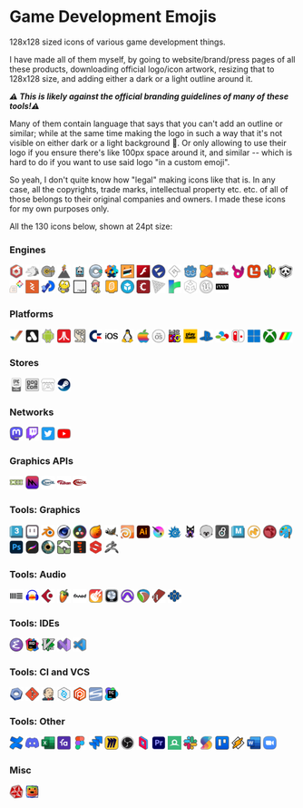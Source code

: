 # Game Development Emojis

128x128 sized icons of various game development things.

I have made all of them myself, by going to website/brand/press pages of all these products, downloading official
logo/icon artwork, resizing that to 128x128 size, and adding either a dark or a light outline around it.

***:warning: This is likely against the official branding guidelines of many of these tools!:warning:***

Many of them contain language that says that you can't add an outline or similar; while at the same time making
the logo in such a way that it's not visible on either dark or a light background :facepalm:. Or only allowing
to use their logo if you ensure there's like 100px space around it, and similar -- which is hard to do if
you want to use said logo "in a custom emoji".

So yeah, I don't quite know how "legal" making icons like that is. In any case, all the copyrights,
trade marks, intellectual property etc. etc. of all of those belongs to their original companies and owners.
I made these icons for my own purposes only.

All the 130 icons below, shown at 24pt size:

### Engines

<img src="engines/emoji-babylonjs.png" alt="babylonjs" title="babylonjs" width="24"></img>
<img src="engines/emoji-bevy.png" alt="bevy" title="bevy" width="24"></img>
<img src="engines/emoji-c4engine.png" alt="c4engine" title="c4engine" width="24"></img>
<img src="engines/emoji-cinder.png" alt="cinder" title="cinder" width="24"></img>
<img src="engines/emoji-cocos2d.png" alt="cocos2d" title="cocos2d" width="24"></img>
<img src="engines/emoji-construct.png" alt="construct" title="construct" width="24"></img>
<img src="engines/emoji-defold.png" alt="defold" title="defold" width="24"></img>
<img src="engines/emoji-dotbigbang.png" alt="defold" title="defold" width="24"></img>
<img src="engines/emoji-flash.png" alt="flash" title="flash" width="24"></img>
<img src="engines/emoji-flax.png" alt="flax" title="flax" width="24"></img>
<img src="engines/emoji-gamemaker.png" alt="gamemaker" title="gamemaker" width="24"></img>
<img src="engines/emoji-godot.png" alt="godot" title="godot" width="24"></img>
<img src="engines/emoji-haxe.png" alt="haxe" title="haxe" width="24"></img>
<img src="engines/emoji-libgdx.png" alt="libgdx" title="libgdx" width="24"></img>
<img src="engines/emoji-luxe.png" alt="luxe" title="luxe" width="24"></img>
<img src="engines/emoji-monogame.png" alt="monogame" title="monogame" width="24"></img>
<img src="engines/emoji-needle.png" alt="needle" title="needle" width="24"></img>
<img src="engines/emoji-panda3d.png" alt="panda3d" title="panda3d" width="24"></img>
<img src="engines/emoji-pico8.png" alt="pico8" title="pico8" width="24"></img>
<img src="engines/emoji-playcanvas.png" alt="playcanvas" title="playcanvas" width="24"></img>
<img src="engines/emoji-processing.png" alt="processing" title="processing" width="24"></img>
<img src="engines/emoji-pygame.png" alt="pygame" title="pygame" width="24"></img>
<img src="engines/emoji-raylib.png" alt="raylib" title="raylib" width="24"></img>
<img src="engines/emoji-renpy.png" alt="renpy" title="renpy" width="24"></img>
<img src="engines/emoji-scratch.png" alt="scratch" title="scratch" width="24"></img>
<img src="engines/emoji-sketchfab.png" alt="sketchfab" title="sketchfab" width="24"></img>
<img src="engines/emoji-stencyl.png" alt="stencyl" title="stencyl" width="24"></img>
<img src="engines/emoji-threejs.png" alt="threejs" title="threejs" width="24"></img>
<img src="engines/emoji-twine.png" alt="twine" title="twine" width="24"></img>
<img src="engines/emoji-unity.png" alt="unity" title="unity" width="24"></img>
<img src="engines/emoji-unreal.png" alt="unreal" title="unreal" width="24"></img>
<img src="engines/emoji-vvvv.png" alt="vvvv" title="vvvv" width="24"></img>


### Platforms

<img src="platforms/emoji-amiga.png" alt="amiga" title="amiga" width="24"></img>
<img src="platforms/emoji-analogue.png" alt="analogue" title="analogue" width="24"></img>
<img src="platforms/emoji-android.png" alt="android" title="android" width="24"></img>
<img src="platforms/emoji-atari.png" alt="atari" title="atari" width="24"></img>
<img src="platforms/emoji-bbcmicro.png" alt="bbcmicro" title="bbcmicro" width="24"></img>
<img src="platforms/emoji-c64.png" alt="c64" title="c64" width="24"></img>
<img src="platforms/emoji-ios.png" alt="ios" title="ios" width="24"></img>
<img src="platforms/emoji-linux.png" alt="linux" title="linux" width="24"></img>
<img src="platforms/emoji-mac.png" alt="mac" title="mac" width="24"></img>
<img src="platforms/emoji-macos.png" alt="macos" title="macos" width="24"></img>
<img src="platforms/emoji-msdos.png" alt="msdos" title="msdos" width="24"></img>
<img src="platforms/emoji-playdate.png" alt="playdate" title="playdate" width="24"></img>
<img src="platforms/emoji-playstation.png" alt="playstation" title="playstation" width="24"></img>
<img src="platforms/emoji-snes.png" alt="snes" title="snes" width="24"></img>
<img src="platforms/emoji-switch.png" alt="switch" title="switch" width="24"></img>
<img src="platforms/emoji-windows.png" alt="windows" title="windows" width="24"></img>
<img src="platforms/emoji-xbox.png" alt="xbox" title="xbox" width="24"></img>
<img src="platforms/emoji-zxspectrum.png" alt="zxspectrum" title="zxspectrum" width="24"></img>

### Stores

<img src="stores/emoji-epicgamesstore.png" alt="epicgamesstore" title="epicgamesstore" width="24"></img>
<img src="stores/emoji-gog.png" alt="gog" title="gog" width="24"></img>
<img src="stores/emoji-itchio.png" alt="itchio" title="itchio" width="24"></img>
<img src="stores/emoji-steam.png" alt="steam" title="steam" width="24"></img>

### Networks

<img src="networks/emoji-mastodon.png" alt="mastodon" title="mastodon" width="24"></img>
<img src="networks/emoji-twitch.png" alt="twitch" title="twitch" width="24"></img>
<img src="networks/emoji-twitter.png" alt="twitter" title="twitter" width="24"></img>
<img src="networks/emoji-youtube.png" alt="youtube" title="youtube" width="24"></img>

### Graphics APIs

<img src="graphics-apis/emoji-directx.png" alt="directx" title="directx" width="24"></img>
<img src="graphics-apis/emoji-metal.png" alt="metal" title="metal" width="24"></img>
<img src="graphics-apis/emoji-opengl.png" alt="opengl" title="opengl" width="24"></img>
<img src="graphics-apis/emoji-vulkan.png" alt="vulkan" title="vulkan" width="24"></img>
<img src="graphics-apis/emoji-webgl.png" alt="webgl" title="webgl" width="24"></img>

### Tools: Graphics

<img src="tools-graphics/emoji-3dsmax.png" alt="3dsmax" title="3dsmax" width="24"></img>
<img src="tools-graphics/emoji-aseprite.png" alt="aseprite" title="aseprite" width="24"></img>
<img src="tools-graphics/emoji-blender.png" alt="blender" title="blender" width="24"></img>
<img src="tools-graphics/emoji-cinema4d.png" alt="cinema4d" title="cinema4d" width="24"></img>
<img src="tools-graphics/emoji-davinci.png" alt="davinci" title="davinci" width="24"></img>
<img src="tools-graphics/emoji-embergen.png" alt="embergen" title="embergen" width="24"></img>
<img src="tools-graphics/emoji-gimp.png" alt="gimp" title="gimp" width="24"></img>
<img src="tools-graphics/emoji-houdini.png" alt="houdini" title="houdini" width="24"></img>
<img src="tools-graphics/emoji-illustrator.png" alt="illustrator" title="illustrator" width="24"></img>
<img src="tools-graphics/emoji-krita.png" alt="krita" title="krita" width="24"></img>
<img src="tools-graphics/emoji-lightwave.png" alt="lightwave" title="lightwave" width="24"></img>
<img src="tools-graphics/emoji-magicavoxel.png" alt="magicavoxel" title="magicavoxel" width="24"></img>
<img src="tools-graphics/emoji-marmoset.png" alt="marmoset" title="marmoset" width="24"></img>
<img src="tools-graphics/emoji-maxmsp.png" alt="maxmsp" title="maxmsp" width="24"></img>
<img src="tools-graphics/emoji-maya.png" alt="maya" title="maya" width="24"></img>
<img src="tools-graphics/emoji-modo.png" alt="modo" title="modo" width="24"></img>
<img src="tools-graphics/emoji-nuke.png" alt="nuke" title="nuke" width="24"></img>
<img src="tools-graphics/emoji-paint.png" alt="paint" title="paint" width="24"></img>
<img src="tools-graphics/emoji-photoshop.png" alt="photoshop" title="photoshop" width="24"></img>
<img src="tools-graphics/emoji-procreate.png" alt="procreate" title="procreate" width="24"></img>
<img src="tools-graphics/emoji-shadertoy.png" alt="shadertoy" title="shadertoy" width="24"></img>
<img src="tools-graphics/emoji-speedtree.png" alt="speedtree" title="speedtree" width="24"></img>
<img src="tools-graphics/emoji-spine.png" alt="spine" title="spine" width="24"></img>
<img src="tools-graphics/emoji-substance.png" alt="substance" title="substance" width="24"></img>
<img src="tools-graphics/emoji-zbrush.png" alt="zbrush" title="zbrush" width="24"></img>

### Tools: Audio

<img src="tools-audio/emoji-ableton.png" alt="ableton" title="ableton" width="24"></img>
<img src="tools-audio/emoji-audacity.png" alt="audacity" title="audacity" width="24"></img>
<img src="tools-audio/emoji-cubase.png" alt="cubase" title="cubase" width="24"></img>
<img src="tools-audio/emoji-flstudio.png" alt="flstudio" title="flstudio" width="24"></img>
<img src="tools-audio/emoji-fmod.png" alt="fmod" title="fmod" width="24"></img>
<img src="tools-audio/emoji-garageband.png" alt="garageband" title="garageband" width="24"></img>
<img src="tools-audio/emoji-logicpro.png" alt="logicpro" title="logicpro" width="24"></img>
<img src="tools-audio/emoji-protools.png" alt="protools" title="protools" width="24"></img>
<img src="tools-audio/emoji-reaper.png" alt="reaper" title="reaper" width="24"></img>
<img src="tools-audio/emoji-renoise.png" alt="renoise" title="renoise" width="24"></img>
<img src="tools-audio/emoji-wwise.png" alt="wwise" title="wwise" width="24"></img>

### Tools: IDEs

<img src="tools-ide/emoji-emacs.png" alt="emacs" title="emacs" width="24"></img>
<img src="tools-ide/emoji-rider.png" alt="rider" title="rider" width="24"></img>
<img src="tools-ide/emoji-vim.png" alt="vim" title="vim" width="24"></img>
<img src="tools-ide/emoji-visualstudio.png" alt="visualstudio" title="visualstudio" width="24"></img>
<img src="tools-ide/emoji-vscode.png" alt="vscode" title="vscode" width="24"></img>

### Tools: CI and VCS

<img src="tools-ci-vcs/emoji-buildbot.png" alt="buildbot" title="buildbot" width="24"></img>
<img src="tools-ci-vcs/emoji-git.png" alt="git" title="git" width="24"></img>
<img src="tools-ci-vcs/emoji-jenkins.png" alt="jenkins" title="jenkins" width="24"></img>
<img src="tools-ci-vcs/emoji-perforce.png" alt="perforce" title="perforce" width="24"></img>
<img src="tools-ci-vcs/emoji-plasticscm.png" alt="plasticscm" title="plasticscm" width="24"></img>
<img src="tools-ci-vcs/emoji-svn.png" alt="svn" title="svn" width="24"></img>
<img src="tools-ci-vcs/emoji-teamcity.png" alt="teamcity" title="teamcity" width="24"></img>

### Tools: Other

<img src="tools-other/emoji-confluence.png" alt="confluence" title="confluence" width="24"></img>
<img src="tools-other/emoji-discord.png" alt="discord" title="discord" width="24"></img>
<img src="tools-other/emoji-excel.png" alt="excel" title="excel" width="24"></img>
<img src="tools-other/emoji-favro.png" alt="favro" title="favro" width="24"></img>
<img src="tools-other/emoji-figma.png" alt="figma" title="figma" width="24"></img>
<img src="tools-other/emoji-jira.png" alt="jira" title="jira" width="24"></img>
<img src="tools-other/emoji-miro.png" alt="miro" title="miro" width="24"></img>
<img src="tools-other/emoji-obs.png" alt="obs" title="obs" width="24"></img>
<img src="tools-other/emoji-parsec.png" alt="parsec" title="parsec" width="24"></img>
<img src="tools-other/emoji-premiere.png" alt="premiere" title="premiere" width="24"></img>
<img src="tools-other/emoji-renderdoc.png" alt="renderdoc" title="renderdoc" width="24"></img>
<img src="tools-other/emoji-slack.png" alt="slack" title="slack" width="24"></img>
<img src="tools-other/emoji-superluminal.png" alt="superluminal" title="superluminal" width="24"></img>
<img src="tools-other/emoji-trello.png" alt="trello" title="trello" width="24"></img>
<img src="tools-other/emoji-winamp.png" alt="winamp" title="winamp" width="24"></img>
<img src="tools-other/emoji-word.png" alt="word" title="word" width="24"></img>
<img src="tools-other/emoji-zoom.png" alt="zoom" title="zoom" width="24"></img>

### Misc

<img src="misc/emoji-demoscene.png" alt="demoscene" title="demoscene" width="24"></img>
<img src="misc/emoji-gamedev.png" alt="gamedev" title="gamedev" width="24"></img>
